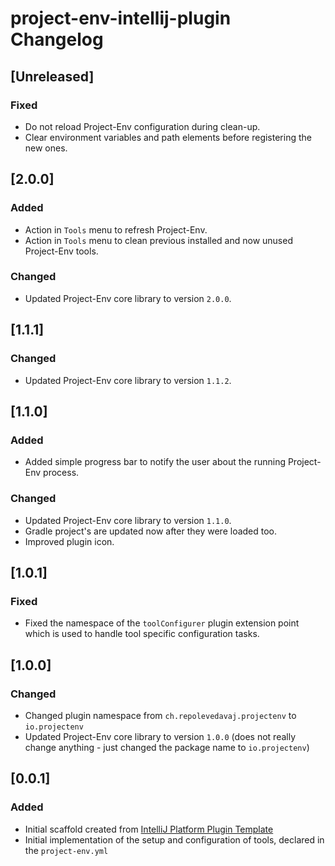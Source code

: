 <!-- Keep a Changelog guide -> https://keepachangelog.com -->

# project-env-intellij-plugin Changelog

## [Unreleased]
### Fixed
- Do not reload Project-Env configuration during clean-up.
- Clear environment variables and path elements before registering the new ones.

## [2.0.0]
### Added
- Action in `Tools` menu to refresh Project-Env.
- Action in `Tools` menu to clean previous installed and now unused Project-Env tools.

### Changed
- Updated Project-Env core library to version `2.0.0`.

## [1.1.1]
### Changed
- Updated Project-Env core library to version `1.1.2`.

## [1.1.0]
### Added
- Added simple progress bar to notify the user about the running Project-Env process.

### Changed
- Updated Project-Env core library to version `1.1.0`.
- Gradle project's are updated now after they were loaded too.
- Improved plugin icon.

## [1.0.1]
### Fixed
- Fixed the namespace of the `toolConfigurer` plugin extension point which is used to handle tool specific configuration tasks.

## [1.0.0]
### Changed
- Changed plugin namespace from `ch.repolevedavaj.projectenv` to `io.projectenv`
- Updated Project-Env core library to version `1.0.0` (does not really change anything - just changed the package name to `io.projectenv`)

## [0.0.1]
### Added
- Initial scaffold created from [IntelliJ Platform Plugin Template](https://github.com/JetBrains/intellij-platform-plugin-template)
- Initial implementation of the setup and configuration of tools, declared in the `project-env.yml` 